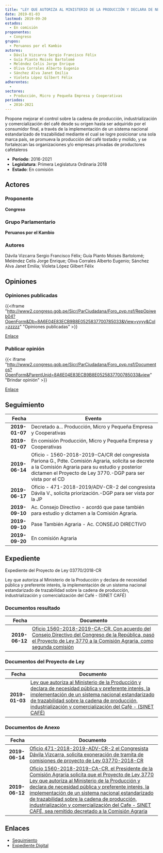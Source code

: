 ```yaml
---
title: "LEY QUE AUTORIZA AL MINISTERIO DE LA PRODUCCIÓN Y DECLARA DE NECESIDAD PÚBLICA Y PREFERENTE INTERÉS, LA IMPLEMENTACIÓN DE UN SISTEMA NACIONAL ESTANDARIZADO DE TRAZABILIDAD SOBRE LA CADENA DE PRODUCCIÓN, INDUSTRIALIZACIÓN Y COMERCIALIZACIÓN DEL CAFÉ-SINET CAFÉ"
date: 2019-01-03
lastmod: 2019-09-20
estados: 
  - En comisión
proponentes: 
  - Congreso
grupos: 
  - Peruanos por el Kambio
autores: 
  - Dávila Vizcarra Sergio Francisco Félix
  - Guía Pianto Moisés Bartolomé
  - Meléndez Celis Jorge Enrique
  - Oliva Corrales Alberto Eugenio
  - Sánchez Alva Janet Emilia
  - Violeta López Gilbert Félix
adherentes: 
  - 
sectores: 
  - Producción, Micro y Pequeña Empresa y Cooperativas
periodos: 
  - 2016-2021
---
```


Propone mejorar el control sobre la cadena de producción, industrialización y comercialización del café desde su origen hasta ser adquirido por el consumidor final, a través de la implementación de un sistema nacional estandarizado de trazabilidad mediante el cual se logre posicionar una sola marca país, se promueva la producción del café tostado y molido, y se fortalezcan las organizaciones y/o empresas privadas de productores cafetaleros

- **Periodo**: 2016-2021
- **Legislatura**: Primera Legislatura Ordinaria 2018
- **Estado**: En comisión

## Actores

### Proponente

**Congreso**

### Grupo Parlamentario

**Peruanos por el Kambio**

### Autores

Dávila Vizcarra Sergio Francisco Félix; Guía Pianto Moisés Bartolomé; Meléndez Celis Jorge Enrique; Oliva Corrales Alberto Eugenio; Sánchez Alva Janet Emilia; Violeta López Gilbert Félix


## Opiniones

### Opiniones publicadas

{{<iframe "http://www2.congreso.gob.pe/Sicr/ParCiudadana/Foro_pvp.nsf/RepOpiweb04?OpenForm&Db=8A6E04E83ECB9B8E0525837700785033&View=yyyy&Col=zzzzz" "Opiniones publicadas" >}}

[Enlace](http://www2.congreso.gob.pe/Sicr/ParCiudadana/Foro_pvp.nsf/RepOpiweb04?OpenForm&Db=8A6E04E83ECB9B8E0525837700785033&View=yyyy&Col=zzzzz)
### Publicar opinión

{{< iframe "http://www2.congreso.gob.pe/Sicr/ParCiudadana/Foro_pvp.nsf/Documentos?OpenForm&ParentUnid=8A6E04E83ECB9B8E0525837700785033&view" "Brindar opinión" >}}

[Enlace](http://www2.congreso.gob.pe/Sicr/ParCiudadana/Foro_pvp.nsf/Documentos?OpenForm&ParentUnid=8A6E04E83ECB9B8E0525837700785033&view)

## Seguimiento

| Fecha | Evento |
|------:|--------|
| **2019-01-07** | Decretado a... Producción, Micro y Pequeña Empresa y Cooperativas|
| **2019-01-07** | En comisión Producción, Micro y Pequeña Empresa y Cooperativas|
| **2019-06-14** | Oficio - 1560-2018-2019-CA/CR del congresista Pariona G., Pdte. Comisión Agraria, solicita se decrete a la Comisión Agraria para su estudio y posterior dictamen el Proyecto de Ley 3770.-DGP para ser vista por el CD|
| **2019-06-17** | Oficio - 471-2018-2019/ADV-CR-2 del congresista Dávila V., solicita priorización.-DGP para ser vista por la JP|
| **2019-09-10** | Ac. Consejo Directivo - acordó que pase también para estudio y dictamen a la Comisión Agraria.|
| **2019-09-10** | Pase También Agraria - Ac. CONSEJO DIRECTIVO|
| **2019-09-20** | En comisión Agraria|


## Expediente

Expediente del Proyecto de Ley 03770/2018-CR

Ley que autoriza al Ministerio de la Producción y declara de necesidad pública y preferente interés, la implementación de un sistema nacional estandarizado de trazabilidad sobre la cadena de producción, industrialización y comercialización del Café - (SINET CAFÉ)


### Documentos resultado

| Fecha | Documento |
|------:|--------|
| **2019-06-12** | [Oficio 1560-2018-2019-CA-CR, Con acuerdo del Consejo Directivo del Congreso de la República, pasó el Proyecto de Ley 3770 a la Comisión Agraria, como segunda comisión](http://www.leyes.congreso.gob.pe/Documentos/2016_2021/Consejo_Directivo/Pedidos_Pase_a_Comision/OFICIO-1560-2018-2019-CA-CR.pdf) |

### Documentos del Proyecto de Ley

| Fecha | Documento |
|------:|--------|
| **2019-01-03** | [Ley que autoriza al Ministerio de la Producción y declara de necesidad pública y preferente interés, la implementación de un sistema nacional estandarizado de trazabilidad sobre la cadena de producción, industrialización y comercialización del Café - (SINET CAFÉ)](http://www.leyes.congreso.gob.pe/Documentos/2016_2021/Proyectos_de_Ley_y_de_Resoluciones_Legislativas/PL0377020190103..pdf) |

### Documentos de Anexo

| Fecha | Documento |
|------:|--------|
| **2019-06-14** | [Oficio 471-2018-2019-ADV-CR-2 el Congresista Dávila Vizcarra, solicita exoneración de tramita de comisiones de proyecto de Ley 03770-2018-CR](http://www.leyes.congreso.gob.pe/Documentos/2016_2021/Oficios/Congresistas/OFICIO-471-2018-2019-ADV-CR-2.pdf) |
| **2019-06-12** | [Oficio 1560-2018-2019-CA-CR, el Presidente de la Comisión Agraria solicita que el Proyecto de Ley 3770 Ley que autoriza al Ministerio de la Producción y declara de necesidad pública y preferente interés, la implementación de un sistema nacional estandarizado de trazabilidad sobre la cadena de producción, industrialización y comercialización del Cafe - SINET CAFÉ, sea remitido decretado a la Comisión Agraria](http://www.leyes.congreso.gob.pe/Documentos/2016_2021/Consejo_Directivo/Pedidos_Pase_a_Comision/OFICIO-1560-2018-2019-CA-CR.pdf) |

## Enlaces 

- [Seguimiento](http://www2.congreso.gob.pehttp://www2.congreso.gob.pe/Sicr/TraDocEstProc/CLProLey2016.nsf/f7fff46988ca05b1052578e100829cc7/a00414d12047934405258377007cc986?OpenDocument)
- [Expediente Digital](http://www2.congreso.gob.pehttp://www2.congreso.gob.pe/Sicr/TraDocEstProc/CLProLey2016.nsf/f7fff46988ca05b1052578e100829cc7/a00414d12047934405258377007cc986?OpenDocument&Click=05257FB7005EB655.eb71d0cf91d8294e05256cdf006b5706/$Body/0.1C6C)
